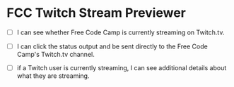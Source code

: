 # FCC Twitch Stream Previewer

- [ ] I can see whether Free Code Camp is currently streaming on Twitch.tv.

- [ ] I can click the status output and be sent directly to the Free Code Camp's Twitch.tv channel.

- [ ] if a Twitch user is currently streaming, I can see additional details about what they are streaming.